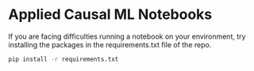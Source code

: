# Applied Causal ML Notebooks

If you are facing difficulties running a notebook on your environment, try installing the packages in the requirements.txt file of the repo.

```bash
pip install -r requirements.txt
```

